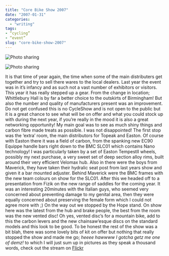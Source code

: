 ```yaml
---
title: "Core Bike Show 2007"
date: "2007-01-31"
categories:
  - "writing"
tags:
- “cycling”
- “event”
slug: "core-bike-show-2007"
---
```


![Photo sharing][image-1]

![Photo sharing][image-2]

It is that time of year again, the time when some of the main distributers get together and try to sell there wares to the local dealers. Last year the event was in it’s infancy and as such not a vast number of exhibitors or visitors. This year it has really stepped up a gear. From the change in location; Whittlebury Hall is by far a better choice to the outskirts of Birmingham! But also the number and quality of manufacturers present was an improvement. Do not get confused this is no CycleShow and is not open to the public but it is a great chance to see what will be on offer and what you could stock up with during the next year, if you’re really in the mood it is also a great networking opportunity! My main goal was to see as much shiny things and carbon fibre made treats as possible. I was not disappointed! The first stop was the ‘extra’ room, the main distributors for Topeak and Easton. Of course with Easton there it was a field of carbon, from the spanking new EC90 Equippe handle bars right down to the BMC SLC01 which contains Nano technology! I was particularly taken by a set of Easton TempestII wheels, possibly my next purchase, a very sweet set of deep section alloy rims, built around their very efficient Velomax hub. Also in there were the boys from Maverick, they have taken their hydralic seat post from last years show and given it a bar mounted adjuster. Behind Maverick were the BMC frames with the new team colours on show for the SLC01. After this we headed off to a presentation from Fizik on the new range of saddles for the coming year. It was an interesting 20minutes with the Italian guys, who seemed very concerned about preventing damage to my genital area, then they were equally concerned about preserving the female form which I could not agree more with ;) On the way out we stopped by the Hope stand. On show here was the latest from the hub and brake people, the best from the room was the new vented disc! Oh yes, vented disc’s for a mountain bike, add to this the carbon levers and the new chainsaw’esque discs on the standard models and this look to be good. To be honest the rest of the show was a bit blah, there was some lovely bits of kit on offer but nothing that really stopped the show and made me go; _heeee hawwww I gotcha getz me one of demz!_ to which I will just sum up in pictures as they speak a thousand words, check out the stream on [Flickr][1]

[1]:	https://www.flickr.com/photos/funkylarma/sets/72157594507289903/

[image-1]:	/images/373727224.jpg
[image-2]:	/images/373742274.jpg
